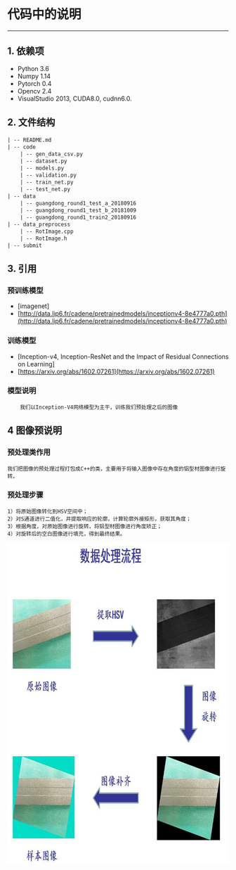 # 代码中的说明
---
## 1. 依赖项

- Python 3.6
- Numpy 1.14
- Pytorch 0.4
- Opencv 2.4
- VisualStudio 2013, CUDA8.0, cudnn6.0.
## 2. 文件结构

    | -- README.md
    | -- code
        | -- gen_data_csv.py
        | -- dataset.py
        | -- models.py
        | -- validation.py
        | -- train_net.py
        | -- test_net.py
    | -- data
        | -- guangdong_round1_test_a_20180916
        | -- guangdong_round1_test_b_20181009
        | -- guangdong_round1_train2_20180916
    | -- data_preprocess
        | -- RotImage.cpp
        | -- RotImage.h
    | -- submit
## 3. 引用

### 预训练模型

- [imagenet]
- [http://data.lip6.fr/cadene/pretrainedmodels/inceptionv4-8e4777a0.pth](http://data.lip6.fr/cadene/pretrainedmodels/inceptionv4-8e4777a0.pth)
### 训练模型

- [Inception-v4, Inception-ResNet and the Impact of Residual Connections on Learning]
- [https://arxiv.org/abs/1602.07261](https://arxiv.org/abs/1602.07261)
### 模型说明

        我们以Inception-V4网络模型为主干，训练我们预处理之后的图像
## 4 图像预说明

### 预处理类作用

    我们把图像的预处理过程打包成C++的类，主要用于将输入图像中存在角度的铝型材图像进行旋转。
### 预处理步骤

    1）将原始图像转化到HSV空间中；
    2）对S通道进行二值化，并提取响应的轮廓，计算轮廓外接矩形，获取其角度；
    3）根据角度，对原始图像进行旋转，将铝型材图像进行角度矫正；
    4）对旋转后的空白图像进行填充，得到最终结果。
<p align="center">
  <img width="800" height="728" src="./img/data_preprocess.jpg">
</p>


